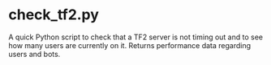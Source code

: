 check_tf2.py
==========

A quick Python script to check that a TF2 server is not timing out 
and to see how many users are currently on it. Returns performance
data regarding users and bots.
